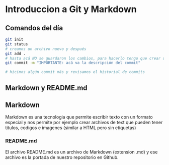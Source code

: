 # Introduccion a Git y Markdown

## Comandos del día

```bash
git init
git status
# creamos un archivo nuevo y después
git add .
# hasta acá NO se guardaron los cambios, para hacerlo tengo que crear un commit
git commit -m "IMPORTANTE: acá va la descripción del commit"

# hicimos algún commit más y revisamos el historial de commits
```
## Markdown y README.md

## Markdown
Markdown es una tecnologia que permite escribir texto con un formato especial y nos permite por ejemplo crear archivos de text que pueden tener titulos, codigos e imagenes (similar a HTML pero sin etiquetas)

### README.md
El archivo README.md es un archivo de Markdown (extension .md) y ese archivo es la portada de nuestro repositorio en Github.

